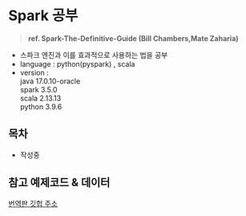  # Spark 공부

> **ref. Spark-The-Definitive-Guide (Bill Chambers,Mate Zaharia)**

- 스파크 엔진과 이를 효과적으로 사용하는 법을 공부
- language : python(pyspark) , scala
- version : <br>
    java 17.0.10-oracle <br>
    spark 3.5.0 <br>
    scala 2.13.13 <br>
    python 3.9.6 <br>

## 목차

- 작성중

## 참고 예제코드 & 데이터

[번역판 깃헙 주소](https://github.com/FVBros/Spark-The-Definitive-Guide)